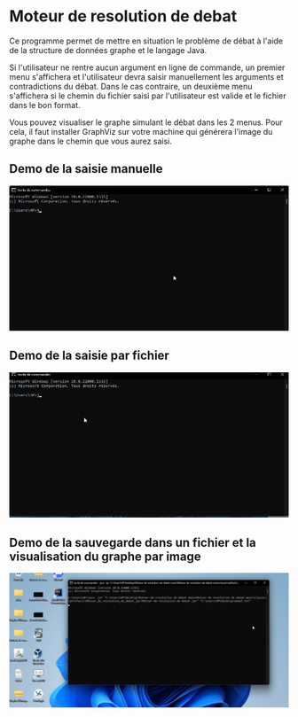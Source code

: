 # Moteur de resolution de debat
 
Ce programme permet de mettre en situation le problème de débat à l'aide de la structure de données graphe et le langage Java. 

Si l'utilisateur ne rentre aucun argument en ligne de commande, un premier menu s'affichera et l'utilisateur devra saisir manuellement les arguments et contradictions du débat. 
Dans le cas contraire, un deuxième menu s'affichera si le chemin du fichier saisi par l'utilisateur est valide et le fichier dans le bon format. 

Vous pouvez visualiser le graphe simulant le débat dans les 2 menus. Pour cela, il faut installer GraphViz sur votre machine qui générera l'image du graphe dans le chemin que vous aurez saisi.  

## Demo de la saisie manuelle

![Demo de la saisie manuelle](Demos/demoSaisieManuelle.gif)

## Demo de la saisie par fichier 
![Demo de la saisie par fichier](Demos/demoSaisieFichier.gif)

## Demo de la sauvegarde dans un fichier et la visualisation du graphe par image
![](Demos/demoImageEtFichierSauvegarde.gif)
